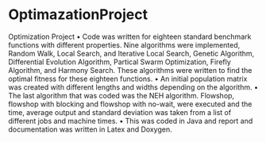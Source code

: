 # OptimazationProject

Optimization Project
•	Code was written for eighteen standard benchmark functions with different properties. Nine algorithms were implemented, Random Walk, Local Search, and Iterative Local Search, Genetic Algorithm, Differential Evolution Algorithm, Partical Swarm Optimization, Firefly Algorithm, and Harmony Search. These algorithms were written to find the optimal fitness for these eighteen functions. 
•	An initial population matrix was created with different lengths and widths depending on the algorithm. 
•	The last algorithm that was coded was the NEH algorithm. Flowshop, flowshop with blocking and flowshop with no-wait, were executed and the time, average output and standard deviation was taken from a list of different jobs and machine times.
•	This was coded in Java and report and documentation was written in Latex and Doxygen.
